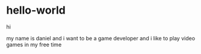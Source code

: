 # hello-world
hi

my name is daniel and i want to be a game developer and i like to play video games in my free time

